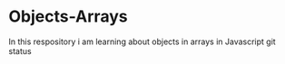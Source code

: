 # Objects-Arrays

In this respository i am learning about objects in arrays in Javascript git status
